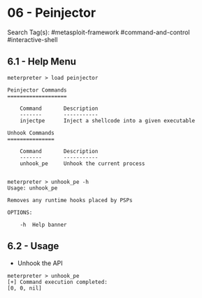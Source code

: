 # 06 - Peinjector

Search Tag(s): #metasploit-framework #command-and-control #interactive-shell

## 6.1 - Help Menu

```
meterpreter > load peinjector

Peinjector Commands
===================

    Command       Description
    -------       -----------
    injectpe      Inject a shellcode into a given executable

Unhook Commands
===============

    Command       Description
    -------       -----------
    unhook_pe     Unhook the current process
    
    
meterpreter > unhook_pe -h
Usage: unhook_pe

Removes any runtime hooks placed by PSPs

OPTIONS:

    -h  Help banner
```

## 6.2 - Usage

* Unhook the API

```
meterpreter > unhook_pe
[+] Command execution completed:
[0, 0, nil]
```